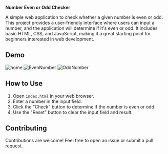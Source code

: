 **Number Even or Odd Checker**

A simple web application to check whether a given number is even or odd. This project provides a user-friendly interface where users can input a number, and the application will determine if it's even or odd. It includes basic HTML, CSS, and JavaScript, making it a great starting point for beginners interested in web development.

## Demo
![home](https://github.com/rohankadi/Number-Even-or-Odd-Checker/assets/118832951/e75044e9-9b35-4e13-8075-1e32ad112b1a)
![EvenNumber](https://github.com/rohankadi/Number-Even-or-Odd-Checker/assets/118832951/a1a82560-5dc1-46a4-8dff-d52fdabe0ccf)
![OddNumber](https://github.com/rohankadi/Number-Even-or-Odd-Checker/assets/118832951/cc66ceee-e66e-4d3b-a44e-267bfca17c00)


## How to Use

1. Open `index.html` in your web browser.
2. Enter a number in the input field.
3. Click the "Check" button to determine if the number is even or odd.
4. Use the "Reset" button to clear the input field and result.

## Contributing

Contributions are welcome! Feel free to open an issue or submit a pull request.
